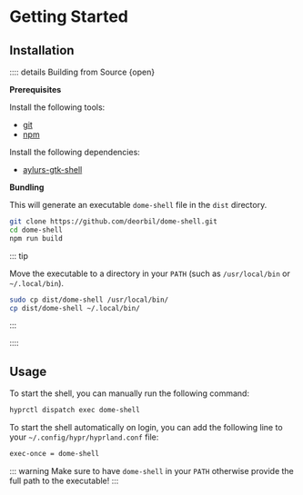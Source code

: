 <!-- markdownlint-disable MD013 MD036 -->

# Getting Started

## Installation

:::: details Building from Source {open}

**Prerequisites**

Install the following tools:

- [git](https://git-scm.com/)
- [npm](https://nodejs.org/)

Install the following dependencies:

- [aylurs-gtk-shell](https://aylur.github.io/ags/)

**Bundling**

This will generate an executable `dome-shell` file in the `dist` directory.

```sh
git clone https://github.com/deorbil/dome-shell.git
cd dome-shell
npm run build
```

::: tip

Move the executable to a directory in your `PATH` (such as `/usr/local/bin` or `~/.local/bin`).

```sh
sudo cp dist/dome-shell /usr/local/bin/
cp dist/dome-shell ~/.local/bin/
```

:::

::::

## Usage

To start the shell, you can manually run the following command:

```sh
hyprctl dispatch exec dome-shell
```

To start the shell automatically on login, you can add the following line to your `~/.config/hypr/hyprland.conf` file:

```txt
exec-once = dome-shell
```

::: warning
Make sure to have `dome-shell` in your `PATH` otherwise provide the full path to the executable!
:::
